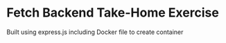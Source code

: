 # Fetch Backend Take-Home Exercise

Built using express.js including Docker file to create container

